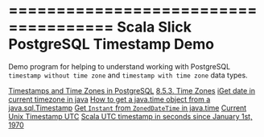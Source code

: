=====================================
Scala Slick PostgreSQL Timestamp Demo
=====================================

Demo program for helping to understand working with PostgreSQL
`timestamp without time zone` and `timestamp with time zone` data types.

[Timestamps and Time Zones in PostgreSQL](http://phili.pe/posts/timestamps-and-time-zones-in-postgresql/)
[8.5.3. Time Zones](https://www.postgresql.org/docs/9.1/static/datatype-datetime.html#DATATYPE-TIMEZONES)
[iGet date in current timezone in java](http://stackoverflow.com/a/24808474)
[How to get a java.time object from a java.sql.Timestamp](http://stackoverflow.com/a/22470650)
[Get `Instant` from `ZonedDateTime` in java.time](http://stackoverflow.com/a/31936813)
[Current Unix Timestamp UTC](http://www.unixtimestamp.com/)
[Scala UTC timestamp in seconds since January 1st, 1970](http://stackoverflow.com/a/11352208)

